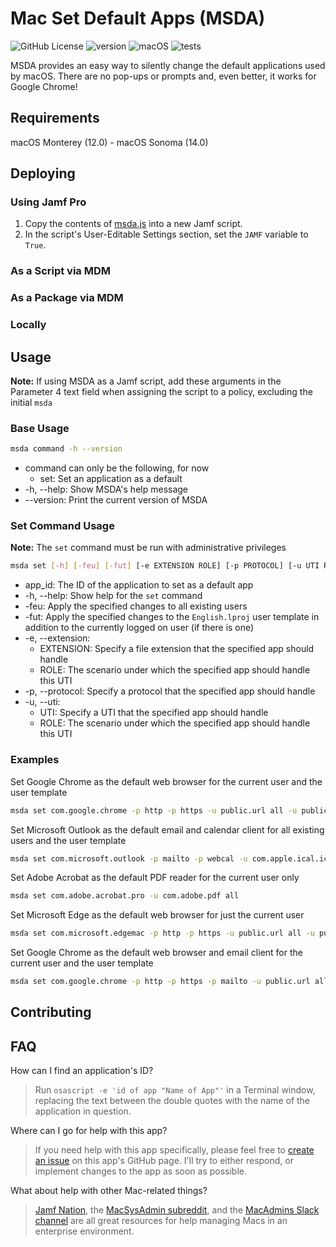 # Mac Set Default Apps (MSDA)

![GitHub License](https://img.shields.io/github/license/targendaz2/Mac-Set-Default-Apps)
![version](https://img.shields.io/github/package-json/v/targendaz2/Mac-Set-Default-Apps/jxa-v2?label=version)
![macOS](https://img.shields.io/badge/macOS-12.0%2B-orange)
![tests](https://github.com/targendaz2/Mac-Set-Default-Apps/actions/workflows/test.yml/badge.svg?branch=jxa-v2)

MSDA provides an easy way to silently change the default applications used by macOS. There are no pop-ups or prompts and, even better, it works for Google Chrome!

## Requirements

macOS Monterey (12.0) - macOS Sonoma (14.0)

## Deploying

### Using Jamf Pro

1. Copy the contents of [msda.js](https://github.com/targendaz2/Mac-Set-Default-Apps/blob/master/payload/msda.py) into a new Jamf script.
2. In the script's User-Editable Settings section, set the `JAMF` variable to `True`.

### As a Script via MDM

### As a Package via MDM

### Locally

## Usage

**Note:** If using MSDA as a Jamf script, add these arguments in the Parameter 4 text field when assigning the script to a policy, excluding the initial `msda`

### Base Usage

```bash
msda command -h --version
```

- command can only be the following, for now
  - set: Set an application as a default
- -h, --help: Show MSDA's help message
- --version: Print the current version of MSDA

### Set Command Usage

**Note:** The `set` command must be run with administrative privileges

```bash
msda set [-h] [-feu] [-fut] [-e EXTENSION ROLE] [-p PROTOCOL] [-u UTI ROLE] app_id
```

- app_id: The ID of the application to set as a default app
- -h, --help: Show help for the `set` command
- -feu: Apply the specified changes to all existing users
- -fut: Apply the specified changes to the `English.lproj` user template in addition to the currently logged on user (if there is one)
- -e, --extension:
  - EXTENSION: Specify a file extension that the specified app should handle
  - ROLE: The scenario under which the specified app should handle this UTI
- -p, --protocol: Specify a protocol that the specified app should handle
- -u, --uti:
  - UTI: Specify a UTI that the specified app should handle
  - ROLE: The scenario under which the specified app should handle this UTI

### Examples

Set Google Chrome as the default web browser for the current user and the user template

```bash
msda set com.google.chrome -p http -p https -u public.url all -u public.html viewer -u public.xhtml all -fut
```

Set Microsoft Outlook as the default email and calendar client for all existing users and the user template

```bash
msda set com.microsoft.outlook -p mailto -p webcal -u com.apple.ical.ics all -u com.apple.ical.vcs all -feu -fut
```

Set Adobe Acrobat as the default PDF reader for the current user only

```bash
msda set com.adobe.acrobat.pro -u com.adobe.pdf all
```

Set Microsoft Edge as the default web browser for just the current user

```bash
msda set com.microsoft.edgemac -p http -p https -u public.url all -u public.html viewer -u public.xhtml all
```

Set Google Chrome as the default web browser and email client for the current user and the user template

```bash
msda set com.google.chrome -p http -p https -p mailto -u public.url all -u public.html viewer -u public.xhtml all -fut
```

## Contributing

## FAQ

How can I find an application's ID?

> Run `osascript -e 'id of app "Name of App"'` in a Terminal window, replacing the text between the double quotes with the name of the application in question.

Where can I go for help with this app?

> If you need help with this app specifically, please feel free to [create an issue](https://github.com/targendaz2/Mac-Set-Default-Apps/issues/new) on this app's GitHub page. I'll try to either respond, or implement changes to the app as soon as possible.

What about help with other Mac-related things?

> [Jamf Nation](https://www.jamf.com/jamf-nation/), the [MacSysAdmin subreddit](https://www.reddit.com/r/macsysadmin/), and the [MacAdmins Slack channel](https://macadmins.slack.com) are all great resources for help managing Macs in an enterprise environment.
